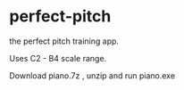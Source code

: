 # perfect-pitch

the perfect pitch training app. 

Uses C2 - B4 scale range.

Download piano.7z , unzip and run piano.exe
